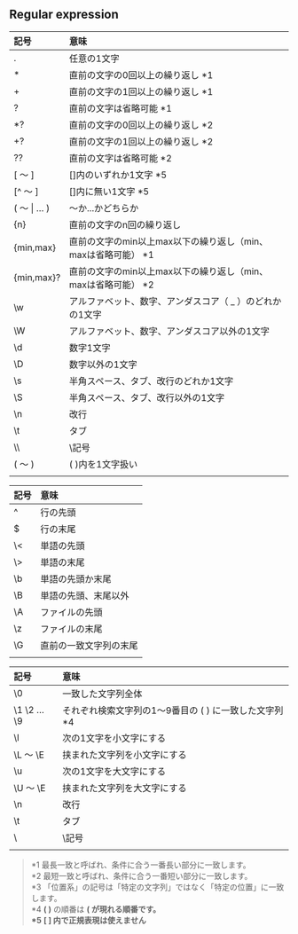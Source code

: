 ## Regular expression

|記号|意味|
|:--|:--|
|.|任意の1文字|
|*|直前の文字の0回以上の繰り返し *1|
|+|直前の文字の1回以上の繰り返し *1|
|?|直前の文字は省略可能 *1|
|*?|直前の文字の0回以上の繰り返し *2|
|+?|直前の文字の1回以上の繰り返し *2|
|??|直前の文字は省略可能 *2|
|[ ～ ]|[]内のいずれか1文字 *5|
|[^ ～ ]|[]内に無い1文字 *5|
|( ～ \| … )|～か...かどちらか|
|{n}|直前の文字のn回の繰り返し|
|{min,max}|直前の文字のmin以上max以下の繰り返し（min、maxは省略可能） *1|
|{min,max}?|直前の文字のmin以上max以下の繰り返し（min、maxは省略可能） *2|
|\w|アルファベット、数字、アンダスコア（ _ ）のどれかの1文字|
|\W|アルファベット、数字、アンダスコア以外の1文字|
|\d|数字1文字|
|\D|数字以外の1文字|
|\s|半角スペース、タブ、改行のどれか1文字|
|\S|半角スペース、タブ、改行以外の1文字|
|\n|改行|
|\t|タブ|
| \\\\ |\\記号|
|( ～ )|( )内を1文字扱い|
|||


|記号|意味|
|:--|:--|
|^|行の先頭|
|$|行の末尾|
|\\&lt;|単語の先頭|
|\\&gt;|単語の末尾|
|\b|単語の先頭か末尾|
|\B|単語の先頭、末尾以外|
|\A|ファイルの先頭|
|\z|ファイルの末尾|
|\G|直前の一致文字列の末尾|
|||


|記号|意味|
|:--|:--|
|\0|一致した文字列全体|
|\1 \2 … \9|それぞれ検索文字列の1～9番目の ( )</b> に一致した文字列 *4|
|\l|次の1文字を小文字にする|
|\L ～ \E|挟まれた文字列を小文字にする|
|\u|次の1文字を大文字にする|
|\U ～ \E|挟まれた文字列を大文字にする|
|\n|改行|
|\t|タブ|
| \\ | \\記号|
|||


>*1 最長一致と呼ばれ、条件に合う一番長い部分に一致します。<br>
>*2 最短一致と呼ばれ、条件に合う一番短い部分に一致します。<br>
>*3 「位置系」の記号は「特定の文字列」ではなく「特定の位置」に一致します。<br>
>*4</b> <b>( )</b> の順番は <b>( が現れる順番です。<br>
>*5</b> <b>[ ] 内で正規表現は使えません</p>
